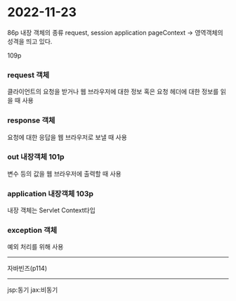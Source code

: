 2022-11-23
=================


86p 내장 객체의 종류
request, session application pageContext -> 영역객체의 성격을 띄고 있다.

109p
### request 객체
클라이언트의 요청을 받거나 웹 브라우저에 대한 정보 혹은 요청 헤더에 대한 정보를 읽을 때 사용

### response 객체
요청에 대한 응답을 웹 브라우저로 보낼 때 사용

### out 내장객체 101p
변수 등의 값을 웹 브라우저에 출력할 때 사용

### application 내장객체 103p
내장 객체는 Servlet Context타입

### exception 객체
예외 처리를 위해 사용

---------------------------------

자바빈즈(p114)

---------------------------------

jsp:동기
jax:비동기
